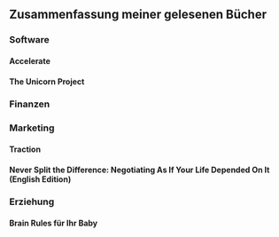 ## Zusammenfassung meiner gelesenen Bücher

### Software

#### Accelerate
<todo>

#### The Unicorn Project
<todo>

### Finanzen

### Marketing
#### Traction
<todo>

#### Never Split the Difference: Negotiating As If Your Life Depended On It (English Edition)
<todo>

### Erziehung
#### Brain Rules für Ihr Baby 
<todo>
